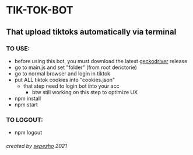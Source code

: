 # TIK-TOK-BOT
## That upload tiktoks automatically via terminal
### TO USE:
+ before using this bot, you must download the latest [geckodriver](https://github.com/mozilla/geckodriver/releases/) release
+ go to main.js and set "folder" (from root derictorie)
+ go to normal browser and login in tiktok
+ put ALL tiktok cookies into "cookies.json"
  + that step need to login bot into your acc
    + btw still working on this step to optimize UX
+ npm install
+ npm start

### TO LOGOUT:
+ npm logout

###### created by [sepezho](https://sepezho.com) 2021